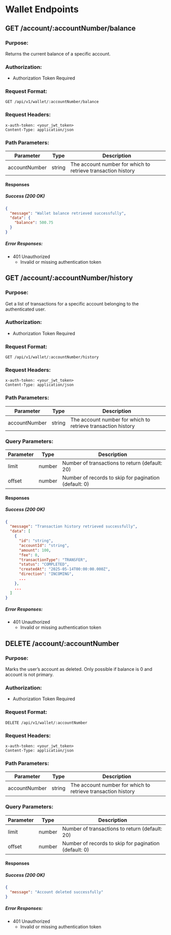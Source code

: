 # Wallet Endpoints

## GET /account/:accountNumber/balance

### Purpose:

Returns the current balance of a specific account.

### Authorization:

- Authorization Token Required

### Request Format:

```http
GET /api/v1/wallet/:accountNumber/balance
```

### Request Headers:

```http
x-auth-token: <your_jwt_token>
Content-Type: application/json
```

### Path Parameters:

| Parameter     | Type   | Description                                                  |
| ------------- | ------ | ------------------------------------------------------------ |
| accountNumber | string | The account number for which to retrieve transaction history |

#### Responses

##### Success (200 OK)

```json
{
  "message": "Wallet balance retrieved successfully",
  "data": {
    "balance": 500.75
  }
}
```

##### Error Responses:

- 401 Unauthorized
  - Invalid or missing authentication token

## GET /account/:accountNumber/history

### Purpose:

Get a list of transactions for a specific account belonging to the authenticated user.

### Authorization:

- Authorization Token Required

### Request Format:

```http
GET /api/v1/wallet/:accountNumber/history
```

### Request Headers:

```http
x-auth-token: <your_jwt_token>
Content-Type: application/json
```

### Path Parameters:

| Parameter     | Type   | Description                                                  |
| ------------- | ------ | ------------------------------------------------------------ |
| accountNumber | string | The account number for which to retrieve transaction history |

### Query Parameters:

| Parameter | Type   | Description                                           |
| --------- | ------ | ----------------------------------------------------- |
| limit     | number | Number of transactions to return (default: 20)        |
| offset    | number | Number of records to skip for pagination (default: 0) |

#### Responses

##### Success (200 OK)

```json
{
  "message": "Transaction history retrieved successfully",
  "data": [
    {
      "id": "string",
      "accountId": "string",
      "amount": 100,
      "fee": 0,
      "transactionType": "TRANSFER",
      "status": "COMPLETED",
      "createdAt": "2025-05-14T00:00:00.000Z",
      "direction": "INCOMING",
      ...
    },
    ...
  ]
}
```

##### Error Responses:

- 401 Unauthorized
  - Invalid or missing authentication token

## DELETE /account/:accountNumber

### Purpose:

Marks the user’s account as deleted. Only possible if balance is 0 and account is not primary.

### Authorization:

- Authorization Token Required

### Request Format:

```http
DELETE /api/v1/wallet/:accountNumber
```

### Request Headers:

```http
x-auth-token: <your_jwt_token>
Content-Type: application/json
```

### Path Parameters:

| Parameter     | Type   | Description                                                  |
| ------------- | ------ | ------------------------------------------------------------ |
| accountNumber | string | The account number for which to retrieve transaction history |

### Query Parameters:

| Parameter | Type   | Description                                           |
| --------- | ------ | ----------------------------------------------------- |
| limit     | number | Number of transactions to return (default: 20)        |
| offset    | number | Number of records to skip for pagination (default: 0) |

#### Responses

##### Success (200 OK)

```json
{
  "message": "Account deleted successfully"
}
```

##### Error Responses:

- 401 Unauthorized
  - Invalid or missing authentication token
